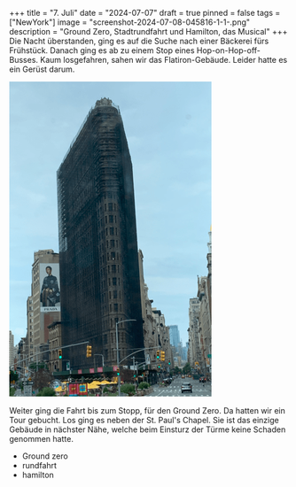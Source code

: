 +++
title = "7. Juli"
date = "2024-07-07"
draft = true
pinned = false
tags = ["NewYork"]
image = "screenshot-2024-07-08-045816-1-1-.png"
description = "Ground Zero, Stadtrundfahrt und Hamilton, das Musical"
+++
Die Nacht überstanden, ging es auf die Suche nach einer Bäckerei fürs Frühstück. Danach ging es ab zu einem Stop eines Hop-on-Hop-off-Busses. Kaum losgefahren, sahen wir das Flatiron-Gebäude. Leider hatte es ein Gerüst darum. 

![Flatiron-Gebäude](screenshot-2024-07-08-050758.png)

Weiter ging die Fahrt bis zum Stopp, für den Ground Zero. Da hatten wir ein Tour gebucht. Los ging es neben der St. Paul's Chapel. Sie ist das einzige Gebäude in nächster Nähe, welche beim Einsturz der Türme keine Schaden genommen hatte.

* Ground zero
* rundfahrt
* hamilton